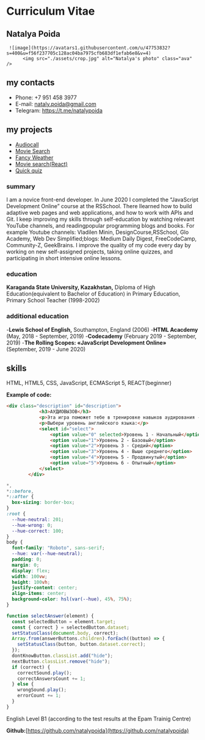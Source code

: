  # Curriculum Vitae #
 
 ## Natalya Poida ##
     ![image](https://avatars1.githubusercontent.com/u/47753832?s=400&u=f56f237705c128ac04ba7975cfb683df1efab6e8&v=4)
          <img src="./assets/crop.jpg" alt="Natalya's photo" class="ava" />
          
 ## my contacts ##       
 - Phone: +7 951 458 3977          
 - E-mail: nataly.poida@gmail.com
 - Telegram: https://t.me/natalypoida
 
 ## my projects ##
 - [Audiocall](https://audiocall.netlify.app/)           
 - [Movie Search](https://natalypoida-movie-search.netlify.app/)         
 - [Fancy Weather](https://natalypoida-fancy-weather.netlify.app/)
 - [Movie search(React)](https://movie-search-reacthooks.netlify.app/)
 - [Quick quiz](https://quick-quizz.netlify.app)          
             
### summary ###
I am a novice front-end developer. In June 2020 I completed the “JavaScript Development Online” course at the RSSchool. There Ilearned how to build adaptive web pages and web applications, and how to work with APIs and Git. I keep improving my skills through self-education by watching relevant YouTube channels, and readingpopular programming blogs and books. For example Youtube channels: Vladilen Minin, DesignCourse,RSSchool, Glo Academy, Web Dev Simplified;blogs: Medium Daily Digest, FreeCodeCamp, Community-Z, GeekBrains. I improve the quality of my code every day by working on new self-assigned projects, taking online quizzes, and participating in short intensive online lessons. 

### education ###

**Karaganda State University, Kazakhstan,** Diploma of High Education(equivalent to Bachelor of Education) in Primary Education, Primary School Teacher (1998-2002)

### additional education ###

-**Lewis School of English,** Southampton, England (2006)
-**HTML Acacdemy** (May, 2018 - September, 2019)
-**Codecademy** (February 2019 - September, 2019)
-**The Rolling Scopes: «JavaScript Development Online»** (September, 2019 - June 2020)
         
## skills ##
HTML, HTML5, CSS, JavaScript, ECMAScript 5, REACT(beginner)

**Example of code:**
```html
<div class="description" id="description">
            <h3>АУДИОВЫЗОВ</h3>
            <p>Эта игра поможет тебе в тренировке навыков аудирования - восприятия на слух английских слов.</p>
            <p>Выбери уровень английского языка:</p>
            <select id="select">
                <option value="0" selected>Уровень 1 - Начальный</option>
                <option value="1">Уровень 2 - Базовый</option>
                <option value="2">Уровень 3 - Средий</option>
                <option value="3">Уровень 4 - Выше среднего</option>
                <option value="4">Уровень 5 - Продвинутый</option>
                <option value="5">Уровень 6 - Опытный</option>
            </select>
        </div>
```

```css
*,
*::before,
*::after {
  box-sizing: border-box;
}
:root {
  --hue-neutral: 201;
  --hue-wrong: 0;
  --hue-correct: 100;
}
body {
  font-family: "Roboto", sans-serif;
  --hue: var(--hue-neutral);
  padding: 0;
  margin: 0;
  display: flex;
  width: 100vw;
  height: 100vh;
  justify-content: center;
  align-items: center;
  background-color: hsl(var(--hue), 45%, 75%);
}
```
```javascript
function selectAnswer(element) {
  const selectedButton = element.target;
  const { correct } = selectedButton.dataset;
  setStatusClass(document.body, correct);
  Array.from(answerButtons.children).forEach((button) => {
    setStatusClass(button, button.dataset.correct);
  });
  dontKnowButton.classList.add("hide");
  nextButton.classList.remove("hide");
  if (correct) {
    correctSound.play();
    correctAnswersCount += 1;
  } else {
    wrongSound.play();
    errorCount += 1;
  }
}
```
English Level B1 (according to the test results at the Epam Trainig Centre)
          
**Github:**[https://github.com/natalypoida](https://github.com/natalypoida)
          

